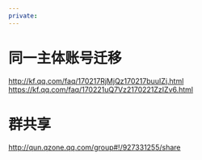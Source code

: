 ```yaml
---
private:
---
```

# 同一主体账号迁移
http://kf.qq.com/faq/170217RjMjQz170217buuIZj.html
https://kf.qq.com/faq/170221uQ7Vz2170221ZzIZv6.html

# 群共享
http://qun.qzone.qq.com/group#!/927331255/share
